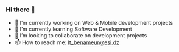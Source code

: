### Hi there 👋

<!-- 
**Tarek-yagami/Tarek-yagami** is a ✨ _special_ ✨ repository because its `README.md` (this file) appears on your GitHub profile.

Here are some ideas to get you started: 
 - 🤔 I’m looking for help with ... 
 - 💬 Ask me about ... -->

- 🔭 I’m currently working on Web & Mobile development projects
- 🌱 I’m currently learning Software Development
- 👯 I’m looking to collaborate on development projects
- 📫 How to reach me: lt_benameur@esi.dz

<!-- - ⚡ Fun fact: ... -->

